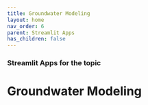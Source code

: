```yaml
---
title: Groundwater Modeling
layout: home
nav_order: 6
parent: Streamlit Apps
has_children: false
---
```


### Streamlit Apps for the topic

# Groundwater Modeling

